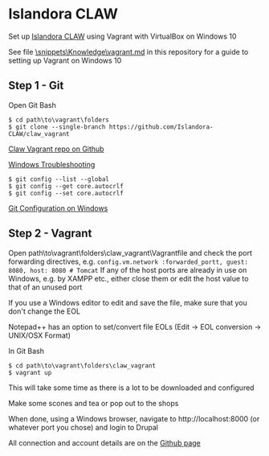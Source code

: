 # Islandora CLAW

Set up [Islandora CLAW](https://github.com/Islandora-CLAW) using Vagrant with VirtualBox on Windows 10

See file [\snippets\Knowledge\vagrant.md](vagrant.md) in this repository for a guide to setting up Vagrant on Windows 10 

## Step 1 - Git

Open Git Bash
```
$ cd path\to\vagrant\folders
$ git clone --single-branch https://github.com/Islandora-CLAW/claw_vagrant
```
[Claw Vagrant repo on Github](https://github.com/Islandora-CLAW/claw_vagrant)

[Windows Troubleshooting](https://github.com/Islandora-CLAW/claw_vagrant#windows-troubleshooting)
```
$ git config --list --global
$ git config --get core.autocrlf
$ git config --set core.autocrlf
```
[Git Configuration on Windows](https://www.onwebsecurity.com/configuration/git-on-windows-location-of-global-configuration-file.html)

## Step 2 - Vagrant

Open path\to\vagrant\folders\claw_vagrant\Vagrantfile and check the port forwarding directives, e.g.
`config.vm.network :forwarded_portt, guest: 8080, host: 8080 # Tomcat`
If any of the host ports are already in use on Windows, e.g. by XAMPP etc., either close them or edit the host value to that of an unused port

If you use a Windows editor to edit and save the file, make sure that you don't change the EOL

Notepad++ has an option to set/convert file EOLs (Edit -> EOL conversion -> UNIX/OSX Format)

In Git Bash
```
$ cd path\to\vagrant\folders\claw_vagrant
$ vagrant up
```
This will take some time as there is a lot to be downloaded and configured 

Make some scones and tea or pop out to the shops

When done, using a Windows browser, navigate to http://localhost:8000 (or whatever port you chose) and login to Drupal

All connection and account details are on the [Github page](https://github.com/Islandora-CLAW/claw_vagrant#connect)
